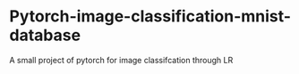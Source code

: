 # Pytorch-image-classification-mnist-database
A small project of pytorch for image classifcation through LR
